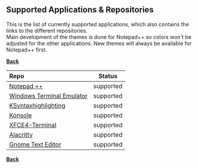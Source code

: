 ## Supported Applications & Repositories

This is the list of currently supported applications, which also contains the links to the different repositories.<br>
Main development of the themes is done for Notepad++ so colors won't be adjusted for the other applications. New themes will always be available for Notepad++
first.


**[Back](https://github.com/fm3chanic/color_schemes)**


|Repo|Status|
|:---|:---:|
|[Notepad ++](https://github.com/fm3chanic/npp_themes)|supported|
|[Windows Terminal Emulator](https://github.com/fm3chanic/windows_terminal_themes)|supported|
|[KSyntaxhighlighting](https://github.com/fm3chanic/ksyntaxhighlighting)|supported|
|[Konsole](https://github.com/fm3chanic/kde_konsole_themes)|supported|
|[XFCE4-Terminal](https://github.com/fm3chanic/xfce4-terminal_themes)|supported|
|[Alacritty](https://github.com/fm3chanic/alacritty_themes)|supported|
|[Gnome Text Editor](https://github.com/fm3chanic/gnome_text_editor_themes)|supported|

**[Back](https://github.com/fm3chanic/color_schemes)**